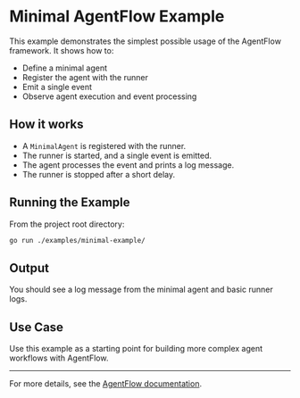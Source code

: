 # Minimal AgentFlow Example

This example demonstrates the simplest possible usage of the AgentFlow framework. It shows how to:

- Define a minimal agent
- Register the agent with the runner
- Emit a single event
- Observe agent execution and event processing

## How it works
- A `MinimalAgent` is registered with the runner.
- The runner is started, and a single event is emitted.
- The agent processes the event and prints a log message.
- The runner is stopped after a short delay.

## Running the Example
From the project root directory:

```sh
go run ./examples/minimal-example/
```

## Output
You should see a log message from the minimal agent and basic runner logs.

## Use Case
Use this example as a starting point for building more complex agent workflows with AgentFlow.

---
For more details, see the [AgentFlow documentation](../../docs/DevGuide.md).
